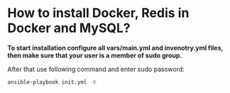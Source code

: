 # How to install Docker, Redis in Docker and MySQL?

**To start installation configure all vars/main.yml and invenotry.yml files, then make sure that your user is a member of sudo group.**

After that use following command and enter sudo password:
```bash
ansible-playbook init.yml -K
```
